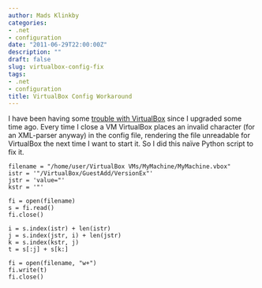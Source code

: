 ```yaml
---
author: Mads Klinkby
categories:
- .net
- configuration
date: "2011-06-29T22:00:00Z"
description: ""
draft: false
slug: virtualbox-config-fix
tags:
- .net
- configuration
title: VirtualBox Config Workaround
---
```



I have been having some [trouble with VirtualBox](http://www.virtualbox.org/ticket/8948) since I upgraded some time ago. Every time I close a VM VirtualBox places an invalid character (for an XML-parser anyway) in the config file, rendering the file unreadable for VirtualBox the next time I want to start it. So I did this naïve Python script to fix it.   

<pre class="csharpcode"><code>filename = "/home/user/VirtualBox VMs/MyMachine/MyMachine.vbox" 
istr = <span class="str">'"/VirtualBox/GuestAdd/VersionEx"'</span>
jstr = <span class="str">'value="'</span>
kstr = <span class="str">'"'</span>

fi = <span class="kwrd">open</span>(filename)
s = fi.<span class="kwrd">read</span>()
fi.<span class="kwrd">close</span>()

i = s.<span class="kwrd">index</span>(istr) + len(istr)
j = s.<span class="kwrd">index</span>(jstr, i) + len(jstr)
k = s.<span class="kwrd">index</span>(kstr, j)
t = s[:j] + s[k:]

fi = <span class="kwrd">open</span>(filename, "w+")
fi.<span class="kwrd">write</span>(t)
fi.<span class="kwrd">close</span>()</code></pre>

